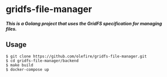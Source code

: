 # gridfs-file-manager

##### This is a Golang project that uses the GridFS specification for managing files.

## Usage

````
$ git clone https://github.com/olefire/gridfs-file-manager.git
$ cd gridfs-file-manager/backend
$ make build
$ docker-compose up
````